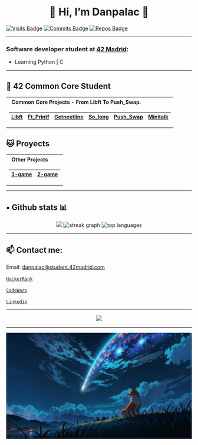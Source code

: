 
<h1 align="center">🦊 Hi, I’m Danpalac 🦊</h1>

[![Visits Badge](https://badges.pufler.dev/visits/Leined18/Leined18)](https:braydoncoyer.dev)
[![Commits Badge](https://badges.pufler.dev/commits/monthly/Leined18)](https:braydoncoyer.dev)
[![Repos Badge](https://badges.pufler.dev/repos/Leined18)](https:braydoncoyer.dev)

---

### Software developer student at [42 Madrid](https://www.42madrid.com/en):

- Learning Python | C 
---

## :fox_face: 42 Common Core Student


</td>

</tr> </table>


<table>
<tr>
<th align="left"> &nbsp; Common Core Projects - From Libft To Push_Swap.</th>
</tr>
<tr>

<td>

| [Libft]        | [Ft_Printf]    | [Getnextline]  | [So_long]  | [Push_Swap]    | [Minitalk] |
|--|--|--|--|--|--|

</td>


</tr> </table>

## :cat: Proyects


</td>

</tr> </table>


<table>
<tr>
<th align="left"> &nbsp; Other Projects</th>
</tr>
<tr>

<td>

| [1-game]        | [2-game]    |
|--|--|

</td>


</tr> </table>

[Libft]: https://github.com/Leined18/Libft
[ft_printf]: https://github.com/Leined18/ft_printf
[Getnextline]: https://github.com/Leined18/get_next_line
[So_long]: https://github.com/Leined18/so_long
[Push_Swap]: https://github.com/Leined18/Push_swap
[Minitalk]: https://github.com/Leined18/Minitalk

[1-game]: https://github.com/Leined18/1-game
[2-game]: https://github.com/Leined18/2-game


---

## ▪️ Github stats 📊

<div align="center">

<img src="https://github-readme-stats.vercel.app/api?username=Leined18&theme=tokyonight&show_icons=true&hide_border=false&count_private=true" width="45%" />
<img src="https://github-readme-streak-stats.herokuapp.com/?user=Leined18&theme=tokyonight&hide_border=false" width="45%" alt="streak graph" />
<img src="https://github-readme-stats.vercel.app/api/top-langs/?username=Leined18&theme=tokyonight&layout=compact&hide_border=false" width="45%" alt="top languages" />

</div>

---

## 📫 Contact me:

<div align="left">

Email: danpalac@student.42madrid.com

[``HackerRank``](https://www.hackerrank.com/profile/erdanielmarciano)

[``CodeWars``](https://www.codewars.com/users/leined18)

[``Linkedin``](https://www.linkedin.com/in/daniel-palacios-a5a2a4249/)

</div>

---
<div align="center">
  <img src="https://spotify-recently-played-readme.vercel.app/api?user=k95jc7brx61cgfgqo9bojn6c4" />
</div>

---

<img src="recourses/fox.jpeg" width="100%" />

